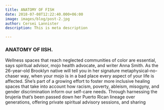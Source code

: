 ```yaml
---
title: ANATOMY OF FISH
date: 2018-07-08T12:22:40.000+06:00
image: images/blog/post-2.jpg
author: Cersei Lannister
description: This is meta description

---
```

### ANATOMY OF IISH.

Wellness spaces that reach neglected communities of color are essential, says spiritual advisor, mojo health advocate, and writer Anna Smith. As the 26-year-old Brooklyn native will tell you in her signature metaphysical-no-chaser way, when your mojo is in a bad place every aspect of your life is affected. She’s part of a growing effort to foster more inclusive healing spaces that take into account how racism, poverty, ableism, misogyny, and gender discrimination inform our self-care needs. Through harnessing the brujería that’s been passed down her Puerto Rican lineage over generations, offering private spiritual advisory sessions, and sharing